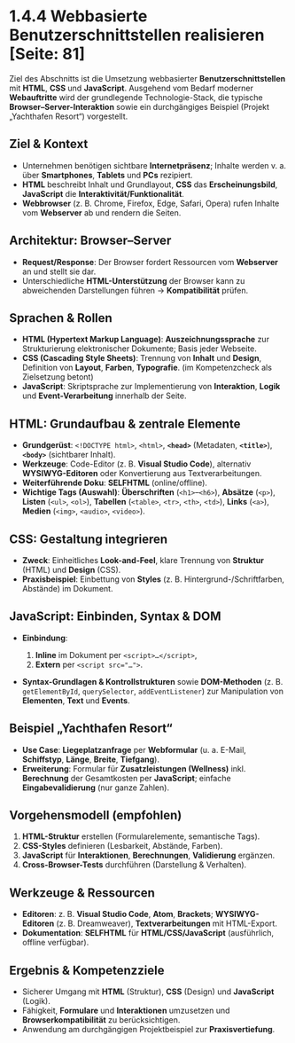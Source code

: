# 1.4.4 Webbasierte Benutzerschnittstellen realisieren [Seite: 81]

Ziel des Abschnitts ist die Umsetzung webbasierter **Benutzerschnittstellen** mit **HTML**, **CSS** und **JavaScript**. Ausgehend vom Bedarf moderner **Webauftritte** wird der grundlegende Technologie-Stack, die typische **Browser–Server-Interaktion** sowie ein durchgängiges Beispiel (Projekt „Yachthafen Resort“) vorgestellt. 

## Ziel & Kontext

* Unternehmen benötigen sichtbare **Internetpräsenz**; Inhalte werden v. a. über **Smartphones**, **Tablets** und **PCs** rezipiert.
* **HTML** beschreibt Inhalt und Grundlayout, **CSS** das **Erscheinungsbild**, **JavaScript** die **Interaktivität/Funktionalität**.
* **Webbrowser** (z. B. Chrome, Firefox, Edge, Safari, Opera) rufen Inhalte vom **Webserver** ab und rendern die Seiten. 

## Architektur: Browser–Server

* **Request/Response**: Der Browser fordert Ressourcen vom **Webserver** an und stellt sie dar.
* Unterschiedliche **HTML-Unterstützung** der Browser kann zu abweichenden Darstellungen führen → **Kompatibilität** prüfen. 

## Sprachen & Rollen

* **HTML (Hypertext Markup Language)**: **Auszeichnungssprache** zur Strukturierung elektronischer Dokumente; Basis jeder Webseite. 
* **CSS (Cascading Style Sheets)**: Trennung von **Inhalt** und **Design**, Definition von **Layout**, **Farben**, **Typografie**. (im Kompetenzcheck als Zielsetzung betont) 
* **JavaScript**: Skriptsprache zur Implementierung von **Interaktion**, **Logik** und **Event-Verarbeitung** innerhalb der Seite. 

## HTML: Grundaufbau & zentrale Elemente

* **Grundgerüst**: `<!DOCTYPE html>`, `<html>`, **`<head>`** (Metadaten, **`<title>`**), **`<body>`** (sichtbarer Inhalt).
* **Werkzeuge**: Code-Editor (z. B. **Visual Studio Code**), alternativ **WYSIWYG-Editoren** oder Konvertierung aus Textverarbeitungen.
* **Weiterführende Doku**: **SELFHTML** (online/offline).
* **Wichtige Tags (Auswahl)**: **Überschriften** (`<h1>`–`<h6>`), **Absätze** (`<p>`), **Listen** (`<ul>`, `<ol>`), **Tabellen** (`<table>`, `<tr>`, `<th>`, `<td>`), **Links** (`<a>`), **Medien** (`<img>`, `<audio>`, `<video>`). 

## CSS: Gestaltung integrieren

* **Zweck**: Einheitliches **Look-and-Feel**, klare Trennung von **Struktur** (HTML) und **Design** (CSS).
* **Praxisbeispiel**: Einbettung von **Styles** (z. B. Hintergrund-/Schriftfarben, Abstände) im Dokument. 

## JavaScript: Einbinden, Syntax & DOM

* **Einbindung**:

  1. **Inline** im Dokument per `<script>…</script>`,
  2. **Extern** per `<script src="…">`.
* **Syntax-Grundlagen & Kontrollstrukturen** sowie **DOM-Methoden** (z. B. `getElementById`, `querySelector`, `addEventListener`) zur Manipulation von **Elementen**, **Text** und **Events**.

## Beispiel „Yachthafen Resort“

* **Use Case**: **Liegeplatzanfrage** per **Webformular** (u. a. E-Mail, **Schiffstyp**, **Länge**, **Breite**, **Tiefgang**).
* **Erweiterung**: Formular für **Zusatzleistungen (Wellness)** inkl. **Berechnung** der Gesamtkosten per **JavaScript**; einfache **Eingabevalidierung** (nur ganze Zahlen).

## Vorgehensmodell (empfohlen)

1. **HTML-Struktur** erstellen (Formularelemente, semantische Tags).
2. **CSS-Styles** definieren (Lesbarkeit, Abstände, Farben).
3. **JavaScript** für **Interaktionen**, **Berechnungen**, **Validierung** ergänzen.
4. **Cross-Browser-Tests** durchführen (Darstellung & Verhalten). 

## Werkzeuge & Ressourcen

* **Editoren**: z. B. **Visual Studio Code**, **Atom**, **Brackets**; **WYSIWYG-Editoren** (z. B. Dreamweaver), **Textverarbeitungen** mit HTML-Export.
* **Dokumentation**: **SELFHTML** für **HTML/CSS/JavaScript** (ausführlich, offline verfügbar).

## Ergebnis & Kompetenzziele

* Sicherer Umgang mit **HTML** (Struktur), **CSS** (Design) und **JavaScript** (Logik).
* Fähigkeit, **Formulare** und **Interaktionen** umzusetzen und **Browserkompatibilität** zu berücksichtigen.
* Anwendung am durchgängigen Projektbeispiel zur **Praxisvertiefung**. 
